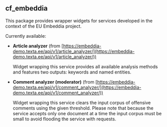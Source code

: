 ## cf_embeddia

This package provides wrapper widgets for services developed in the context of the EU Embeddia project.

Currently available:


- **Article analyzer** (from [https://embeddia-demo.texta.ee/api/v1/article_analyzer/](https://embeddia-demo.texta.ee/api/v1/article_analyzer/))

    Widget wrapping this service provides all available analysis methods and features two outputs: keywords and named entities.

- **Comment analyzer (moderator)** (from [https://embeddia-demo.texta.ee/api/v1/comment_analyzer/](https://embeddia-demo.texta.ee/api/v1/comment_analyzer/))  

    Widget wrapping this service clears the input corpus of offensive comments using the given threshold. Please note that because the service accepts only one document at a time the input corpus must be small to avoid flooding the service with requests.
